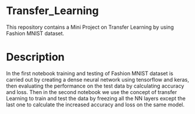 # Transfer_Learning
This repository contains a Mini Project on Transfer Learning by using Fashion MNIST dataset.
# **Description**
In the first notebook training and testing of Fashion MNIST dataset is carried out by creating a dense neural network using tensorflow and keras, then evaluating the performance on the test data by calculating accuracy and loss.
Then in the second notebook we use the concept of transfer Learning to train and test the data by freezing all the NN layers except the last one to calculate the increased accuracy and loss on the same model. 
